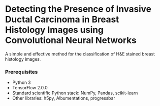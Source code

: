 # Detecting the Presence of Invasive Ductal Carcinoma in Breast Histology Images using Convolutional Neural Networks

A simple and effective method for the classification of H&E stained breast histology images.

### Prerequisites

* Python 3
* TensorFlow 2.0.0
* Standard scientific Python stack: NumPy, Pandas, scikit-learn 
* Other libraries: h5py, Albumentations, progressbar
